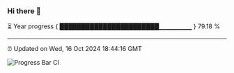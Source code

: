 ### Hi there 👋

⏳ Year progress { ███████████████████████▁▁▁▁▁▁▁ } 79.18 %

---

⏰ Updated on Wed, 16 Oct 2024 18:44:16 GMT

![Progress Bar CI](https://github.com/IshwaranRudhara/GIT-ACTION/workflows/Progress%20Bar%20CI/badge.svg)
